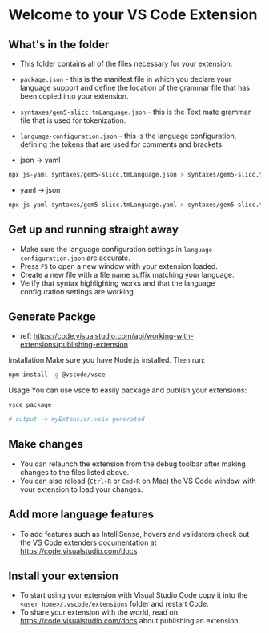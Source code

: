 # Welcome to your VS Code Extension

## What's in the folder

* This folder contains all of the files necessary for your extension.
* `package.json` - this is the manifest file in which you declare your language support and define the location of the grammar file that has been copied into your extension.
* `syntaxes/gem5-slicc.tmLanguage.json` - this is the Text mate grammar file that is used for tokenization.
* `language-configuration.json` - this is the language configuration, defining the tokens that are used for comments and brackets.

* json -> yaml
```bash
npx js-yaml syntaxes/gem5-slicc.tmLanguage.json > syntaxes/gem5-slicc.tmLanguage.yaml
```
* yaml -> json
```bash
npx js-yaml syntaxes/gem5-slicc.tmLanguage.yaml > syntaxes/gem5-slicc.tmLanguage.json
```

## Get up and running straight away

* Make sure the language configuration settings in `language-configuration.json` are accurate.
* Press `F5` to open a new window with your extension loaded.
* Create a new file with a file name suffix matching your language.
* Verify that syntax highlighting works and that the language configuration settings are working.

## Generate Packge
- ref: https://code.visualstudio.com/api/working-with-extensions/publishing-extension

Installation
Make sure you have Node.js installed. Then run:

```bash
npm install -g @vscode/vsce
```

Usage
You can use vsce to easily package and publish your extensions:
```bash
vsce package

# output -> myExtension.vsix generated
```



## Make changes

* You can relaunch the extension from the debug toolbar after making changes to the files listed above.
* You can also reload (`Ctrl+R` or `Cmd+R` on Mac) the VS Code window with your extension to load your changes.

## Add more language features

* To add features such as IntelliSense, hovers and validators check out the VS Code extenders documentation at https://code.visualstudio.com/docs

## Install your extension

* To start using your extension with Visual Studio Code copy it into the `<user home>/.vscode/extensions` folder and restart Code.
* To share your extension with the world, read on https://code.visualstudio.com/docs about publishing an extension.
